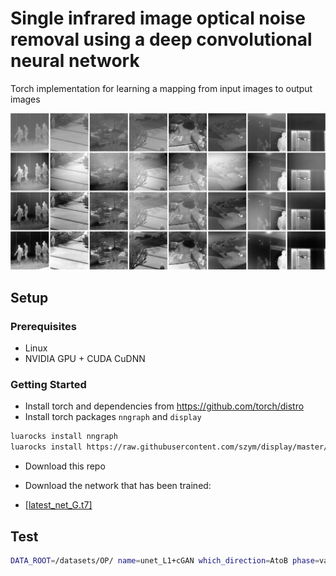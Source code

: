 # Single infrared image optical noise removal using a deep convolutional neural network

Torch implementation for learning a mapping from input images to output images

<img src="imgs/img1.png" width="900px"/>


## Setup

### Prerequisites
- Linux
- NVIDIA GPU + CUDA CuDNN

### Getting Started
- Install torch and dependencies from https://github.com/torch/distro
- Install torch packages `nngraph` and `display`
```bash
luarocks install nngraph
luarocks install https://raw.githubusercontent.com/szym/display/master/display-scm-0.rockspec
```
- Download this repo

- Download the network that has been trained:
- [[latest_net_G.t7]](https://drive.google.com/file/d/0B3pG20Tbq8Nec09LV3lSMDJSWDA/view)

## Test
```bash
DATA_ROOT=/datasets/OP/ name=unet_L1+cGAN which_direction=AtoB phase=val_0.002 th test.lua
```

